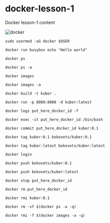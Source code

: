 # docker-lesson-1
Docker lesson-1 content

![docker](https://user-images.githubusercontent.com/47666526/105575118-30242300-5d7a-11eb-91aa-9d195e33ffc1.png)


```
sudo usermod -aG docker $USER
```

```
docker run busybox echo "Hello world"
```

```
docker ps
```

```
docker ps -a 
```

```
docker images
```

```
docker images -a 
```

```
docker build -t kuber .
```

```
docker run -p 8080:8000 -d kuber:latest
```

```
docker logs put_here_docker_id -f
```

```
docker exec -it put_here_docker_id /bin/bash
```

```
docker commit put_here_docker_id kuber:0.1
```

```
docker tag kuber:0.1 bokovets/kuber:0.1
```

```
docker tag kuber:latest bokovets/kuber:latest
```

```
docker login
```

```
docker push bokovets/kuber:0.1
```

```
docker push bokovets/kuber:latest
```

```
docker stop put_here_docker_id
```

```
docker rm put_here_docker_id
```

```
docker rmi kuber:0.1 
```

```
docker rm -vf $(docker ps -a -q)
```

```
docker rmi -f $(docker images -a -q) 
```